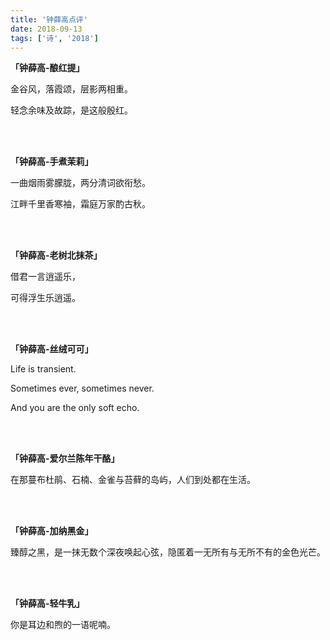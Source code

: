 ```yaml
---
title: '钟薛高点评'
date: 2018-09-13
tags: ['诗', '2018']
---
```


**「钟薛高-酿红提」**

金谷风，落霞颂，层影两相重。

轻念余味及故踪，是这般殷红。

 <br/>
 
 <br/>

**「钟薛高-手煮茉莉」**

一曲烟雨雾朦胧，两分清词欲衔愁。

江畔千里香寒袖，霜庭万家酌古秋。

  <br/>
  
  <br/>

**「钟薛高-老树北抹茶」**

借君一言逍遥乐，

可得浮生乐逍遥。

  <br/>
  
  <br/>

**「钟薛高-丝绒可可」**

Life is transient. 

Sometimes ever, sometimes never. 

And you are the only soft echo.

  <br/>
  
  <br/>

**「钟薛高-爱尔兰陈年干酪」**

在那蔓布杜鹃、石楠、金雀与苔藓的岛屿，人们到处都在生活。

  <br/>
  
  <br/>

**「钟薛高-加纳黑金」**

臻醇之黑，是一抹无数个深夜唤起心弦，隐匿着一无所有与无所不有的金色光芒。

  <br/>
  
  <br/>

**「钟薛高-轻牛乳」**

你是耳边和煦的一语呢喃。

 <br/>
 

